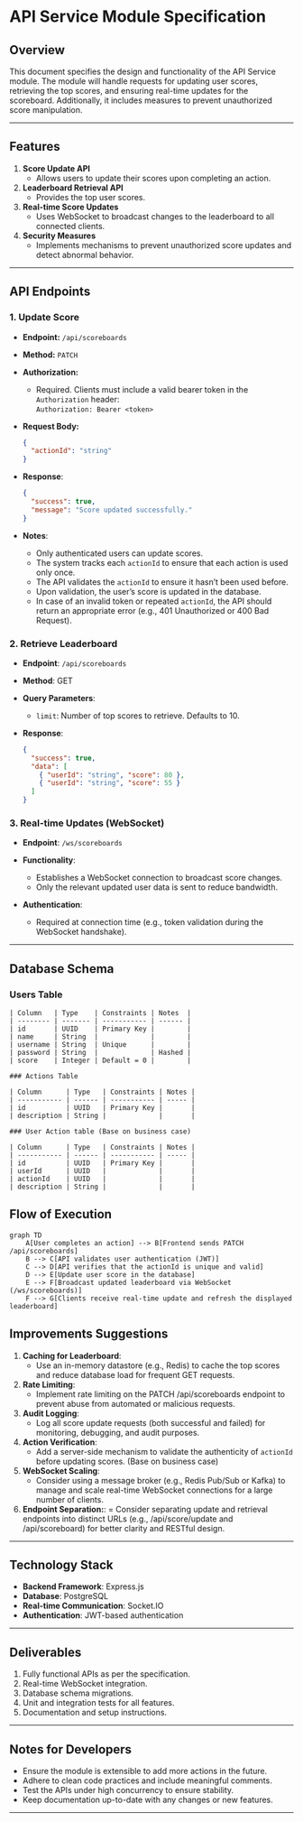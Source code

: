 # API Service Module Specification

## Overview

This document specifies the design and functionality of the API Service module. The module will handle requests for updating user scores, retrieving the top scores, and ensuring real-time updates for the scoreboard. Additionally, it includes measures to prevent unauthorized score manipulation.

---

## Features

1. **Score Update API**
   - Allows users to update their scores upon completing an action.
2. **Leaderboard Retrieval API**
   - Provides the top user scores.
3. **Real-time Score Updates**
   - Uses WebSocket to broadcast changes to the leaderboard to all connected clients.
4. **Security Measures**
   - Implements mechanisms to prevent unauthorized score updates and detect abnormal behavior.

---

## API Endpoints

### 1. Update Score

- **Endpoint:** `/api/scoreboards`
- **Method:** `PATCH`
- **Authorization:**
  - Required. Clients must include a valid bearer token in the `Authorization` header:  
    `Authorization: Bearer <token>`
- **Request Body:**

  ```json
  {
    "actionId": "string"
  }
  ```

- **Response**:

  ```json
  {
    "success": true,
    "message": "Score updated successfully."
  }
  ```

- **Notes**:
  - Only authenticated users can update scores.
  - The system tracks each `actionId` to ensure that each action is used only once.
  - The API validates the `actionId` to ensure it hasn’t been used before.
  - Upon validation, the user’s score is updated in the database.
  - In case of an invalid token or repeated `actionId`, the API should return an appropriate error (e.g., 401 Unauthorized or 400 Bad Request).

### 2. Retrieve Leaderboard

- **Endpoint**: `/api/scoreboards`
- **Method**: GET
- **Query Parameters**:
  - `limit`: Number of top scores to retrieve. Defaults to 10.
- **Response**:

  ```json
  {
    "success": true,
    "data": [
      { "userId": "string", "score": 80 },
      { "userId": "string", "score": 55 }
    ]
  }
  ```

### 3. Real-time Updates (WebSocket)

- **Endpoint**: `/ws/scoreboards`

- **Functionality**:

  - Establishes a WebSocket connection to broadcast score changes.
  - Only the relevant updated user data is sent to reduce bandwidth.

- **Authentication**:

  - Required at connection time (e.g., token validation during the WebSocket handshake).

---

## Database Schema

### Users Table
```
| Column   | Type    | Constraints | Notes  |
| -------- | ------- | ----------- | ------ |
| id       | UUID    | Primary Key |        |
| name     | String  |             |        |
| username | String  | Unique      |        |
| password | String  |             | Hashed |
| score    | Integer | Default = 0 |        |

### Actions Table

| Column      | Type   | Constraints | Notes |
| ----------- | ------ | ----------- | ----- |
| id          | UUID   | Primary Key |       |
| description | String |             |       |

### User Action table (Base on business case)

| Column      | Type   | Constraints | Notes |
| ----------- | ------ | ----------- | ----- |
| id          | UUID   | Primary Key |       |
| userId      | UUID   |             |       |
| actionId    | UUID   |             |       |
| description | String |             |       |

```

## Flow of Execution

```
graph TD
    A[User completes an action] --> B[Frontend sends PATCH /api/scoreboards]
    B --> C[API validates user authentication (JWT)]
    C --> D[API verifies that the actionId is unique and valid]
    D --> E[Update user score in the database]
    E --> F[Broadcast updated leaderboard via WebSocket (/ws/scoreboards)]
    F --> G[Clients receive real-time update and refresh the displayed leaderboard]

```

## Improvements Suggestions

1. **Caching for Leaderboard**:
   - Use an in-memory datastore (e.g., Redis) to cache the top scores and reduce database load for frequent GET requests.
2. **Rate Limiting**:
   - Implement rate limiting on the PATCH /api/scoreboards endpoint to prevent abuse from automated or malicious requests.
3. **Audit Logging**:
   - Log all score update requests (both successful and failed) for monitoring, debugging, and audit purposes.
4. **Action Verification**:
   - Add a server-side mechanism to validate the authenticity of `actionId` before updating scores. (Base on business case)
5. **WebSocket Scaling**:
   - Consider using a message broker (e.g., Redis Pub/Sub or Kafka) to manage and scale real-time WebSocket connections for a large number of clients.
6. **Endpoint Separation:**:
   = Consider separating update and retrieval endpoints into distinct URLs (e.g., /api/score/update and /api/scoreboard) for better clarity and RESTful design.

---

## Technology Stack

- **Backend Framework**: Express.js
- **Database**: PostgreSQL
- **Real-time Communication**: Socket.IO
- **Authentication**: JWT-based authentication

---

## Deliverables

1. Fully functional APIs as per the specification.
2. Real-time WebSocket integration.
3. Database schema migrations.
4. Unit and integration tests for all features.
5. Documentation and setup instructions.

---

## Notes for Developers

- Ensure the module is extensible to add more actions in the future.
- Adhere to clean code practices and include meaningful comments.
- Test the APIs under high concurrency to ensure stability.
- Keep documentation up-to-date with any changes or new features.

---
